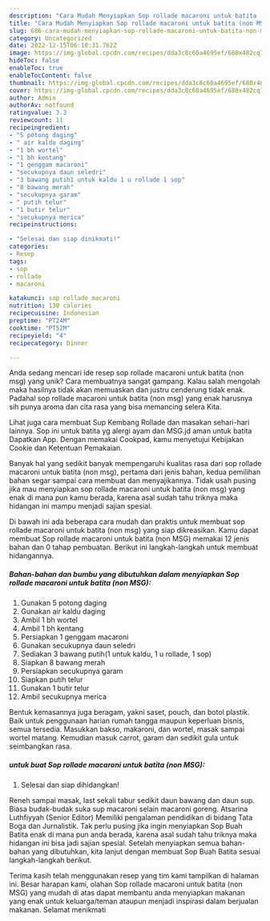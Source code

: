 ```yaml
---
description: "Cara Mudah Menyiapkan Sop rollade macaroni untuk batita (non MSG) yang Enak"
title: "Cara Mudah Menyiapkan Sop rollade macaroni untuk batita (non MSG) yang Enak"
slug: 686-cara-mudah-menyiapkan-sop-rollade-macaroni-untuk-batita-non-msg-yang-enak
category: Uncategorized
date: 2022-12-15T06:10:31.762Z
image: https://img-global.cpcdn.com/recipes/dda3c8c60a4695ef/680x482cq70/sop-rollade-macaroni-untuk-batita-non-msg-foto-resep-utama.jpg
hideToc: false
enableToc: true
enableTocContent: false
thumbnail: https://img-global.cpcdn.com/recipes/dda3c8c60a4695ef/680x482cq70/sop-rollade-macaroni-untuk-batita-non-msg-foto-resep-utama.jpg
cover: https://img-global.cpcdn.com/recipes/dda3c8c60a4695ef/680x482cq70/sop-rollade-macaroni-untuk-batita-non-msg-foto-resep-utama.jpg
author: Admin
authorAv: notfound
ratingvalue: 3.3
reviewcount: 11
recipeingredient:
- "5 potong daging"
- " air kaldu daging"
- "1 bh wortel"
- "1 bh kentang"
- "1 genggam macaroni"
- "secukupnya daun seledri"
- "3 bawang putih1 untuk kaldu 1 u rollade 1 sop"
- "8 bawang merah"
- "secukupnya garam"
- " putih telur"
- "1 butir telur"
- "secukupnya merica"
recipeinstructions:

- "Selesai dan siap dinikmati!"
categories:
- Resep
tags:
- sop
- rollade
- macaroni

katakunci: sop rollade macaroni 
nutrition: 130 calories
recipecuisine: Indonesian
preptime: "PT24M"
cooktime: "PT52M"
recipeyield: "4"
recipecategory: Dinner

---
```





Anda sedang mencari ide resep sop rollade macaroni untuk batita (non msg) yang unik? Cara membuatnya sangat gampang. Kalau salah mengolah maka hasilnya tidak akan memuaskan dan justru cenderung tidak enak. Padahal sop rollade macaroni untuk batita (non msg) yang enak harusnya sih punya aroma dan cita rasa yang bisa memancing selera Kita.





Lihat juga cara membuat Sup Kembang Rollade dan masakan sehari-hari lainnya. Sop ini untuk batita yg alergi ayam dan MSG.jd aman untuk batita Dapatkan App. Dengan memakai Cookpad, kamu menyetujui Kebijakan Cookie dan Ketentuan Pemakaian.

Banyak hal yang sedikit banyak mempengaruhi kualitas rasa dari sop rollade macaroni untuk batita (non msg), pertama dari jenis bahan, kedua pemilihan bahan segar sampai cara membuat dan menyajikannya. Tidak usah pusing jika mau menyiapkan sop rollade macaroni untuk batita (non msg) yang enak di mana pun kamu berada, karena asal sudah tahu triknya maka hidangan ini mampu menjadi sajian spesial.






Di bawah ini ada beberapa cara mudah dan praktis untuk membuat sop rollade macaroni untuk batita (non msg) yang siap dikreasikan. Kamu dapat membuat Sop rollade macaroni untuk batita (non MSG) memakai 12 jenis bahan dan 0 tahap pembuatan. Berikut ini langkah-langkah untuk membuat hidangannya.

<!--inarticleads1-->

##### Bahan-bahan dan bumbu yang dibutuhkan dalam menyiapkan Sop rollade macaroni untuk batita (non MSG):

1. Gunakan 5 potong daging
1. Gunakan  air kaldu daging
1. Ambil 1 bh wortel
1. Ambil 1 bh kentang
1. Persiapkan 1 genggam macaroni
1. Gunakan secukupnya daun seledri
1. Sediakan 3 bawang putih(1 untuk kaldu, 1 u rollade, 1 sop)
1. Siapkan 8 bawang merah
1. Persiapkan secukupnya garam
1. Siapkan  putih telur
1. Gunakan 1 butir telur
1. Ambil secukupnya merica


Bentuk kemasannya juga beragam, yakni saset, pouch, dan botol plastik. Baik untuk penggunaan harian rumah tangga maupun keperluan bisnis, semua tersedia. Masukkan bakso, makaroni, dan wortel, masak sampai wortel matang. Kemudian masuk carrot, garam dan sedikit gula untuk seimbangkan rasa. 

<!--inarticleads2-->

#####  untuk buat Sop rollade macaroni untuk batita (non MSG):


1. Selesai dan siap dihidangkan!

Reneh sampai masak, last sekali tabur sedikit daun bawang dan daun sup. Biasa budak-budak suka sup macaroni selain macaroni goreng. Atsarina Luthfiyyah (Senior Editor) Memiliki pengalaman pendidikan di bidang Tata Boga dan Jurnalistik. Tak perlu pusing jika ingin menyiapkan Sop Buah Batita enak di mana pun anda berada, karena asal sudah tahu triknya maka hidangan ini bisa jadi sajian spesial. Setelah menyiapkan semua bahan-bahan yang dibutuhkan, kita lanjut dengan membuat Sop Buah Batita sesuai langkah-langkah berikut. 

Terima kasih telah menggunakan resep yang tim kami tampilkan di halaman ini. Besar harapan kami, olahan Sop rollade macaroni untuk batita (non MSG) yang mudah di atas dapat membantu anda menyiapkan makanan yang enak untuk keluarga/teman ataupun menjadi inspirasi dalam berjualan makanan. Selamat menikmati
